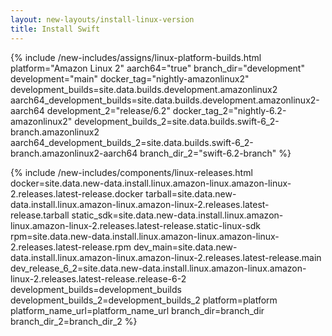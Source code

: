 ```yaml
---
layout: new-layouts/install-linux-version
title: Install Swift
---
```


{% include /new-includes/assigns/linux-platform-builds.html
  platform="Amazon Linux 2"
  aarch64="true"
  branch_dir="development"
  development="main"
  docker_tag="nightly-amazonlinux2"
  development_builds=site.data.builds.development.amazonlinux2
  aarch64_development_builds=site.data.builds.development.amazonlinux2-aarch64
  development_2="release/6.2"
  docker_tag_2="nightly-6.2-amazonlinux2"
  development_builds_2=site.data.builds.swift-6_2-branch.amazonlinux2
  aarch64_development_builds_2=site.data.builds.swift-6_2-branch.amazonlinux2-aarch64
  branch_dir_2="swift-6.2-branch"
%}

{% include /new-includes/components/linux-releases.html
  docker=site.data.new-data.install.linux.amazon-linux.amazon-linux-2.releases.latest-release.docker
  tarball=site.data.new-data.install.linux.amazon-linux.amazon-linux-2.releases.latest-release.tarball
  static_sdk=site.data.new-data.install.linux.amazon-linux.amazon-linux-2.releases.latest-release.static-linux-sdk
  rpm=site.data.new-data.install.linux.amazon-linux.amazon-linux-2.releases.latest-release.rpm
  dev_main=site.data.new-data.install.linux.amazon-linux.amazon-linux-2.releases.latest-release.main
  dev_release_6_2=site.data.new-data.install.linux.amazon-linux.amazon-linux-2.releases.latest-release.release-6-2
  development_builds=development_builds
  development_builds_2=development_builds_2
  platform=platform
  platform_name_url=platform_name_url
  branch_dir=branch_dir
  branch_dir_2=branch_dir_2
%}
